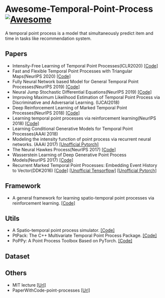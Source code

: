 # Awesome-Temporal-Point-Process [![Awesome](https://cdn.rawgit.com/sindresorhus/awesome/d7305f38d29fed78fa85652e3a63e154dd8e8829/media/badge.svg)](https://github.com/sindresorhus/awesome)
A temporal point process is a model that simultaneously predict item and time in tasks like recommendation system.

## Papers
- Intensity-Free Learning of Temporal Point Processes(ICLR2020) [[Code]](https://github.com/shchur/ifl-tpp/blob/master/README.md)
- Fast and Flexible Temporal Point Processes with Triangular Maps(NeurIPS 2020) [[Code]](https://github.com/shchur/triangular-tpp)
- Fully Neural Network based Model for General Temporal Point Processes(NeurIPS 2019) [[Code]](https://github.com/omitakahiro/NeuralNetworkPointProcess)
- Neural Jump Stochastic Differential Equations(NeurIPS 2019) [[Code]](https://github.com/000Justin000/torchdiffeq/tree/jj585)
- Improving Maximum Likelihood Estimation of Temporal Point Process via Discriminative and Adversarial Learning. (IJCAI2018) 
- Deep Reinforcement Learning of Marked Temporal Point Processes(NeurIPS 2018) [[Code]](https://github.com/Networks-Learning/tpprl)
- Learning temporal point processes via reinforcement learning(NeurIPS 2018) [[Code]](https://github.com/meowoodie/Learning-Temporal-Point-Processes-via-Reinforcement-Learning)
- Learning Conditional Generative Models for Temporal Point Processes(AAAI 2018)
- Modeling the intensity function of point process via recurrent neural networks. (AAAI 2017) [[Unofficial Pytorch]](https://github.com/woshiyyya/ERPP-RMTPP)
- The Neural Hawkes Process(NeurIPS 2017) [[Code]](https://github.com/HMEIatJHU/neurawkes)
- Wasserstein Learning of Deep Generative Point Process Models(NeurIPS 2017) [[Code]](https://github.com/xiaoshuai09/Wasserstein-Learning-For-Point-Process)
- Recurrent Marked Temporal Point Processes: Embedding Event History to Vector(DDK2016) [[Code]](https://github.com/dunan/NeuralPointProcess) [[Unofficial Tensorflow]](https://github.com/musically-ut/tf_rmtpp) [[Unofficial Pytorch]](https://github.com/woshiyyya/ERPP-RMTPP)

## Framework
- A general framework for learning spatio-temporal point processes via reinforcement learning. [[Code]](https://github.com/meowoodie/Reinforcement-Learning-of-Spatio-Temporal-Point-Processes)

## Utils
- A Spatio-temporal point process simulator. [[Code]](https://github.com/meowoodie/Spatio-Temporal-Point-Process-Simulator)
- PtPack: The C++ Multivariate Temporal Point Process Package. [[Code]](https://github.com/dunan/MultiVariatePointProcess)
- PoPPy: A Point Process Toolbox Based on PyTorch. [[Code]](https://github.com/HongtengXu/PoPPy)

## Dataset


## Others
- MIT lecture [[Url]](https://github.com/mitmath/18S096SciML)
- PaperWithCode-point-processes [[Url]](https://paperswithcode.com/task/point-processes)
